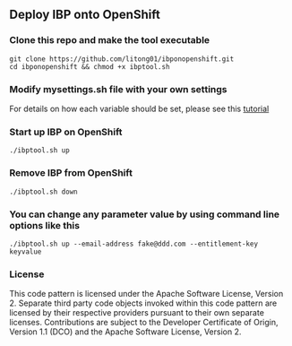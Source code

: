 ## Deploy IBP onto OpenShift

### Clone this repo and make the tool executable

```
git clone https://github.com/litong01/ibponopenshift.git
cd ibponopenshift && chmod +x ibptool.sh 
```

### Modify mysettings.sh file with your own settings

For details on how each variable should be set, please see this [tutorial](https://developer.ibm.com/technologies/blockchain/tutorials/deploy-ibm-blockchain-platform-onto-openshift)
### Start up IBP on OpenShift

```
./ibptool.sh up
```

### Remove IBP from OpenShift
```
./ibptool.sh down
```

### You can change any parameter value by using command line options like this
```
./ibptool.sh up --email-address fake@ddd.com --entitlement-key keyvalue
```

### License
This code pattern is licensed under the Apache Software License, Version 2. Separate third party code objects invoked within this code pattern are licensed by their respective providers pursuant to their own separate licenses. Contributions are subject to the Developer Certificate of Origin, Version 1.1 (DCO) and the Apache Software License, Version 2.
